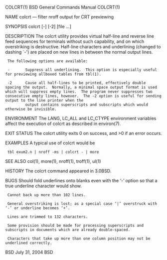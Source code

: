 COLCRT(1)                                                                                                                                     BSD General Commands Manual                                                                                                                                     COLCRT(1)

NAME
     colcrt — filter nroff output for CRT previewing

SYNOPSIS
     colcrt [-] [-2] [file ...]

DESCRIPTION
     The colcrt utility provides virtual half-line and reverse line feed sequences for terminals without such capability, and on which overstriking is destructive.  Half-line characters and underlining (changed to dashing `-') are placed on new lines in between the normal output lines.

     The following options are available:

     -       Suppress all underlining.  This option is especially useful for previewing allboxed tables from tbl(1).

     -2      Cause all half-lines to be printed, effectively double spacing the output.  Normally, a minimal space output format is used which will suppress empty lines.  The program never suppresses two consecutive empty lines, however.  The -2 option is useful for sending output to the line printer when the
             output contains superscripts and subscripts which would otherwise be invisible.

ENVIRONMENT
     The LANG, LC_ALL and LC_CTYPE environment variables affect the execution of colcrt as described in environ(7).

EXIT STATUS
     The colcrt utility exits 0 on success, and >0 if an error occurs.

EXAMPLES
     A typical use of colcrt would be

     tbl exum2.n | nroff -ms | colcrt - | more

SEE ALSO
     col(1), more(1), nroff(1), troff(1), ul(1)

HISTORY
     The colcrt command appeared in 3.0BSD.

BUGS
     Should fold underlines onto blanks even with the ‘-’ option so that a true underline character would show.

     Cannot back up more than 102 lines.

     General overstriking is lost; as a special case ‘|’ overstruck with ‘-’ or underline becomes ‘+’.

     Lines are trimmed to 132 characters.

     Some provision should be made for processing superscripts and subscripts in documents which are already double-spaced.

     Characters that take up more than one column position may not be underlined correctly.

BSD                                                                                                                                                  July 31, 2004                                                                                                                                                  BSD
